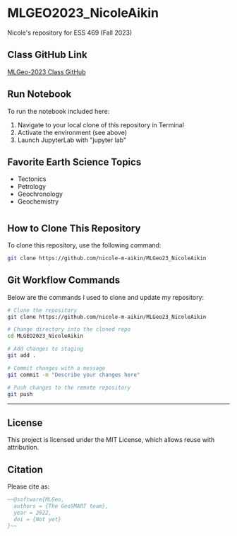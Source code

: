 # MLGEO2023_NicoleAikin
Nicole's repository for ESS 469 (Fall 2023)

## Class GitHub Link

[MLGeo-2023 Class GitHub](https://github.com/UW-ESS-DS/MLGeo-2023)


## Run Notebook

To run the notebook included here:
1. Navigate to your local clone of this repository in Terminal
2. Activate the environment (see above)
3. Launch JupyterLab with "jupyter lab"


## Favorite Earth Science Topics

* Tectonics
* Petrology
* Geochronology
* Geochemistry <br>
#

## How to Clone This Repository

To clone this repository, use the following command:

```bash
git clone https://github.com/nicole-m-aikin/MLGeo23_NicoleAikin
```



## Git Workflow Commands

Below are the commands I used to clone and update my repository:

```bash
# Clone the repository
git clone https://github.com/nicole-m-aikin/MLGeo23_NicoleAikin

# Change directory into the cloned repo
cd MLGEO2023_NicoleAikin

# Add changes to staging
git add .

# Commit changes with a message
git commit -m "Describe your changes here"

# Push changes to the remote repository
git push
```

---

## License

This project is licensed under the MIT License, which allows reuse with attribution.

## Citation

Please cite as:

```bibtex
~~@software{MLGeo,
  authors = {The GeoSMART team},
  year = 2022,
  doi = {Not yet}
}~~
```